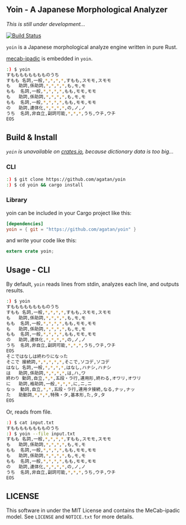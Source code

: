 ## Yoin - A Japanese Morphological Analyzer

*This is still under development...*

[![Build Status](https://travis-ci.org/agatan/yoin.svg?branch=master)](https://travis-ci.org/agatan/yoin)

`yoin` is a Japanese morphological analyze engine written in pure Rust.

[mecab-ipadic](https://taku910.github.io/mecab/) is embedded in `yoin`.

```sh
:) $ yoin
すもももももももものうち
すもも	名詞,一般,*,*,*,*,すもも,スモモ,スモモ
も	助詞,係助詞,*,*,*,*,も,モ,モ
もも	名詞,一般,*,*,*,*,もも,モモ,モモ
も	助詞,係助詞,*,*,*,*,も,モ,モ
もも	名詞,一般,*,*,*,*,もも,モモ,モモ
の	助詞,連体化,*,*,*,*,の,ノ,ノ
うち	名詞,非自立,副詞可能,*,*,*,うち,ウチ,ウチ
EOS
```

## Build & Install

*`yoin` is unavailable on [crates.io](https://crates.io), because dictionary data is too big...*

### CLI

```sh
:) $ git clone https://github.com/agatan/yoin
:) $ cd yoin && cargo install
```

### Library

yoin can be included in your Cargo project like this:

```toml
[dependencies]
yoin = { git = "https://github.com/agatan/yoin" }
```

and write your code like this:

```rust
extern crate yoin;
```

## Usage - CLI

By default, `yoin` reads lines from stdin, analyzes each line, and outputs results.

```sh
:) $ yoin
すもももももももものうち
すもも	名詞,一般,*,*,*,*,すもも,スモモ,スモモ
も	助詞,係助詞,*,*,*,*,も,モ,モ
もも	名詞,一般,*,*,*,*,もも,モモ,モモ
も	助詞,係助詞,*,*,*,*,も,モ,モ
もも	名詞,一般,*,*,*,*,もも,モモ,モモ
の	助詞,連体化,*,*,*,*,の,ノ,ノ
うち	名詞,非自立,副詞可能,*,*,*,うち,ウチ,ウチ
EOS
そこではなしは終わりになった
そこで	接続詞,*,*,*,*,*,そこで,ソコデ,ソコデ
はなし	名詞,一般,*,*,*,*,はなし,ハナシ,ハナシ
は	助詞,係助詞,*,*,*,*,は,ハ,ワ
終わり	動詞,自立,*,*,五段・ラ行,連用形,終わる,オワリ,オワリ
に	助詞,格助詞,一般,*,*,*,に,ニ,ニ
なっ	動詞,自立,*,*,五段・ラ行,連用タ接続,なる,ナッ,ナッ
た	助動詞,*,*,*,特殊・タ,基本形,た,タ,タ
EOS
```

Or, reads from file.

```sh
:) $ cat input.txt
すもももももももものうち
:) $ yoin --file input.txt
すもも	名詞,一般,*,*,*,*,すもも,スモモ,スモモ
も	助詞,係助詞,*,*,*,*,も,モ,モ
もも	名詞,一般,*,*,*,*,もも,モモ,モモ
も	助詞,係助詞,*,*,*,*,も,モ,モ
もも	名詞,一般,*,*,*,*,もも,モモ,モモ
の	助詞,連体化,*,*,*,*,の,ノ,ノ
うち	名詞,非自立,副詞可能,*,*,*,うち,ウチ,ウチ
EOS
```

## LICENSE

This software in under the MIT License and contains the MeCab-ipadic model.
See `LICENSE` and `NOTICE.txt` for more details.
